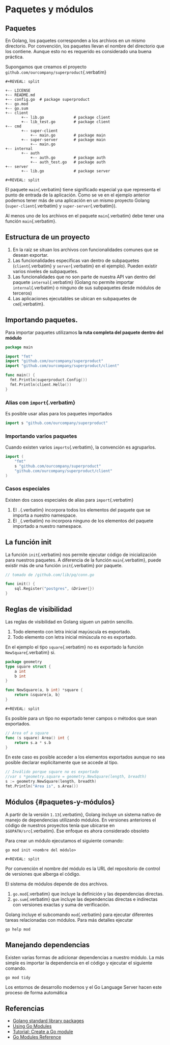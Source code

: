 # Paquetes y módulos

## Paquetes

En Golang, los paquetes corresponden a los archivos en un mismo
directorio. Por convención, los paquetes llevan el nombre del directorio
que los contiene. Aunque esto no es requerido es considerado una buena
práctica.

Supongamos que creamos el proyecto
`github.com/ourcompany/superproduct`{.verbatim}

```{=org}
#+REVEAL: split
```
``` example
+-- LICENSE
+-- README.md
+-- config.go  # package superproduct
+-- go.mod
+-- go.sum
+-- client
       +-- lib.go             # package client
       +-- lib_test.go        # package client
+-- cmd
       +-- super-client
           +-- main.go        # package main
       +-- super-server       # package main
           +-- main.go
+-- internal
       +-- auth
           +-- auth.go        # package auth
           +-- auth_test.go   # package auth
+-- server
       +-- lib.go             # package server
```

```{=org}
#+REVEAL: split
```
El paquete `main`{.verbatim} tiene significado especial ya que
representa el punto de entrada de la aplicación. Como se ve en el
ejemplo anterior podemos tener más de una aplicación en un mismo
proyecto Golang (`super-client`{.verbatim} y `super-server`{.verbatim}).

Al menos uno de los archivos en el paquete `main`{.verbatim} debe tener
una función `main`{.verbatim}.

## Estructura de un proyecto

1.  En la raíz se situan los archivos con funcionalidades comunes que se
    desean exportar.
2.  Las funcionalidades específicas van dentro de subpaquetes
    (`client`{.verbatim} y `server`{.verbatim} en el ejemplo). Pueden
    existir varios niveles de subpaquetes.
3.  Las funcionalidades que no son parte de nuestra API van dentro del
    paquete `internal`{.verbatim} (Golang no permite importar
    `internal`{.verbatim} o ninguno de sus subpaquetes desde módulos de
    terceros)
4.  Las aplicaciones ejecutables se ubican en subpaquetes de
    `cmd`{.verbatim}.

## Importando paquetes.

Para importar paquetes utilizamos **la ruta completa del paquete dentro
del módulo**

``` go
package main

import "fmt"
import "github.com/ourcompany/superproduct"
import "github.com/ourcompany/superproduct/client"

func main() {
  fmt.Println(superproduct.Config())
  fmt.Println(client.Hello())
}
```

### Alias con `import`{.verbatim}

Es posible usar alias para los paquetes importados

``` go
import s "github.com/ourcompany/superproduct"
```

### Importando varios paquetes

Cuando existen varios `imports`{.verbatim}, la convención es agruparlos.

``` go
import (
    "fmt"
    s "github.com/ourcompany/superproduct"
    "github.com/ourcompany/superproduct/client"
)
```

### Casos especiales

Existen dos casos especiales de alias para `import`{.verbatim}

1.  El `.`{.verbatim} incorpora todos los elementos del paquete que se
    importa a nuestro namespace.
2.  El `_`{.verbatim} no incorpora ninguno de los elementos del paquete
    importado a nuestro namespace.

## La función init

La función `init`{.verbatim} nos permite ejecutar código de
inicialización para nuestros paquetes. A diferencia de la función
`main`{.verbatim}, puede existir más de una función `init`{.verbatim}
por paquete.

``` go
// tomado de /github.com/lib/pq/conn.go

func init() {
    sql.Register("postgres", &Driver{})
}
```

## Reglas de visibilidad

Las reglas de visibilidad en Golang siguen un patrón sencillo.

1.  Todo elemento con letra inicial mayúscula es exportado.
2.  Todo elemento con letra inicial minúscula no es exportado.

En el ejemplo el tipo `square`{.verbatim} no es exportado la función
`NewSquare`{.verbatim} si.

``` go
package geometry
type square struct {
    a int
    b int
}

func NewSquare(a, b int) *square {
    return &square{a, b}
}
```

```{=org}
#+REVEAL: split
```
Es posible para un tipo no exportado tener campos o métodos que sean
exportados.

``` go
// Area of a square
func (s square) Area() int {
    return s.a * s.b
}
```

En este caso es posible acceder a los elementos exportados aunque no sea
posible declarar explicitamente que se accede al tipo.

``` go
// Inválido porque square no es exportado
//var s *geometry.square = geometry.NewSquare(length, breadth)
s := geometry.NewSquare(length, breadth)
fmt.Println("Area is", s.Area())
```

## Módulos {#paquetes-y-módulos}

A partir de la versión `1.13`{.verbatim}, Golang incluye un sistema
nativo de manejo de dependencias utilizando módulos. En versiones
anteriores el código de nuestros proyectos tenía que ubicarse en
`$GOPATH/src`{.verbatim}. Ese enfoque es ahora considerado obsoleto

Para crear un módulo ejecutamos el siguiente comando:

``` shell
go mod init <nombre del módulo>
```

```{=org}
#+REVEAL: split
```
Por convención el nombre del módulo es la URL del repositorio de control
de versiones que alberga el código.

El sistema de módulos depende de dos archivos.

1.  `go.mod`{.verbatim} que incluye la definición y las dependencias
    directas.
2.  `go.sum`{.verbatim} que incluye las dependencias directas e
    indirectas con versiones exactas y suma de verificación.

Golang incluye el subcomando `mod`{.verbatim} para ejecutar diferentes
tareas relacionadas con módulos. Para más detalles ejecutar

``` shell
go help mod
```

## Manejando dependencias

Existen varias formas de adicionar dependencias a nuestro módulo. La más
simple es importar la dependencia en el código y ejecutar el siguiente
comando.

``` shell
go mod tidy
```

Los entornos de desarrollo modernos y el Go Language Server hacen este
proceso de forma automática

## Referencias

-   [Golang standard library packages](https://golang.org/pkg/)
-   [Using Go Modules](https://blog.golang.org/using-go-modules)
-   [Tutorial: Create a Go
    module](https://golang.org/doc/tutorial/create-module)
-   [Go Modules Reference](https://golang.org/ref/mod)
